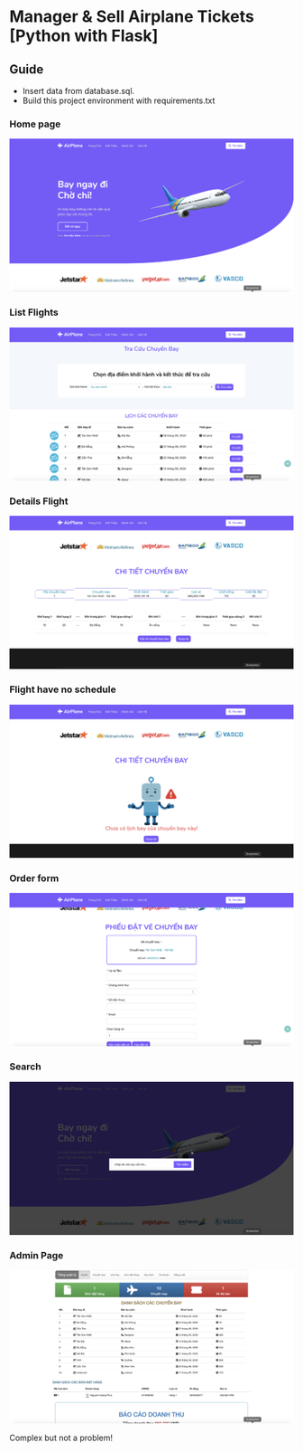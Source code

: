 # Manager & Sell Airplane Tickets [Python with Flask]
## Guide
* Insert data from database.sql.
* Build this project environment with requirements.txt

### Home page

![Home](Screenshots/home.png "demo")

### List Flights

![List](Screenshots/list.png "demo")

### Details Flight

![Details](Screenshots/details.png "demo")

### Flight have no schedule

![Notfound](Screenshots/notfound.png "demo")

### Order form

![Form](Screenshots/form.png "demo")

### Search

![Search](Screenshots/search.png "demo")

### Admin Page

![Admin](Screenshots/admin.png "demo")

Complex but not a problem!

